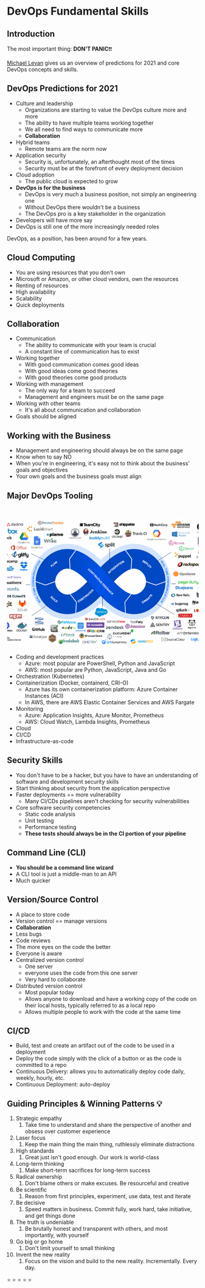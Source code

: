 # DevOps Fundamental Skills

## Introduction

The most important thing: **DON'T PANIC**:exclamation::exclamation:

[Michael Levan](https://github.com/AdminTurnedDevOps) gives us an overview of predictions for 2021 and core DevOps concepts and skills.

## DevOps Predictions for 2021

- Culture and leadership
  - Organizations are starting to value the DevOps culture more and more
  - The ability to have multiple teams working together
  - We all need to find ways to communicate more
  - **Collaboration**
- Hybrid teams
  - Remote teams are the norm now
- Application security
  - Security is, unfortunately, an afterthought most of the times
  - Security must be at the forefront of every deployment decision
- Cloud adoption
  - The public cloud is expected to grow
- **DevOps is for the business**
  - DevOps is very much a business position, not simply an engineering one
  - Without DevOps there wouldn't be a business
  - The DevOps pro is a key stakeholder in the organization
- Developers will have more say
- DevOps is still one of the more increasingly needed roles

DevOps, as a position, has been around for a few years.

## Cloud Computing

- You are using resources that you don't own
- Microsoft or Amazon, or other cloud vendors, own the resources
- Renting of resources
- High availability
- Scalability
- Quick deployments

## Collaboration

- Communication
  - The ability to communicate with your team is crucial
  - A constant line of communication has to exist
- Working together
  - With good communication comes good ideas
  - With good ideas come good theories
  - With good theories come good products
- Working with management
  - The only way for a team to succeed
  - Management and engineers must be on the same page
- Working with other teams
  - It's all about communication and collaboration
- Goals should be aligned

## Working with the Business

- Management and engineering should always be on the same page
- Know when to say NO
- When you're in engineering, it's easy not to think about the business' goals and objectives
- Your own goals and the business goals must align

## Major DevOps Tooling

<br>

![DevOps Tools](devops-tools.png)

- Coding and development practices
  - Azure: most popular are PowerShell, Python and JavaScript
  - AWS: most popular are Python, JavaScript, Java and Go
- Orchestration (Kubernetes)
- Containerization (Docker, containerd, CRI-O)
  - Azure has its own containerization platform: Azure Container Instances (ACI)
  - In AWS, there are AWS Elastic Container Services and AWS Fargate
- Monitoring
  - Azure: Application Insights, Azure Monitor, Prometheus
  - AWS: Cloud Watch, Lambda Insights, Prometheus
- Cloud
- CI/CD
- Infrastructure-as-code

## Security Skills

- You don't have to be a hacker, but you have to have an understanding of software and development security skills
- Start thinking about security from the application perspective
- Faster deployments == more vulnerability
  - Many CI/CDs pipelines aren't checking for security vulnerabilities
- Core software security competencies
  - Static code analysis
  - Unit testing
  - Performance testing
  - **These tests should always be in the CI portion of your pipeline**

## Command Line (CLI)

- **You should be a command line wizard**
- A CLI tool is just a middle-man to an API
- Much quicker

## Version/Source Control

- A place to store code
- Version control == manage versions
- **Collaboration**
- Less bugs
- Code reviews
- The more eyes on the code the better
- Everyone is aware
- Centralized version control
  - One server
  - everyone uses the code from this one server
  - Very hard to collaborate
- Distributed version control
  - Most popular today
  - Allows anyone to download and have a working copy of the code on their local hosts, typically referred to as a local repo
  - Allows multiple people to work with the code at the same time

## CI/CD

- Build, test and create an artifact out of the code to be used in a deployment
- Deploy the code simply with the click of a button or as the code is committed to a repo
- Continuous Delivery: allows you to automatically deploy code daily, weekly, hourly, etc.
- Continuous Deployment: auto-deploy

## Guiding Principles & Winning Patterns :bulb:

1. Strategic empathy
    1. Take time to understand and share the perspective of another and obsess over customer experience
1. Laser focus
    1. Keep the main thing the main thing, ruthlessly eliminate distractions
1. High standards
    1. Great just isn't good enough. Our work is world-class
1. Long-term thinking
    1. Make short-term sacrifices for long-term success
1. Radical ownership
    1. Don't blame others or make excuses. Be resourceful and creative
1. Be scientific
    1. Reason from first principles, experiment, use data, test and iterate
1. Be decisive
    1. Speed matters in business. Commit fully, work hard, take initiative, and get things done
1. The truth is undeniable
    1. Be brutally honest and transparent with others, and most importantly, with yourself
1. Go big or go home
    1. Don't limit yourself to small thinking
1. Invent the new reality
    1. Focus on the vision and build to the new reality. Incrementally. Every day.

:star: :star: :star: :star: :star:
